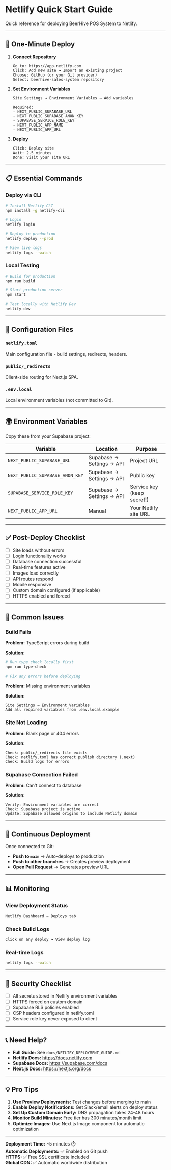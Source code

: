# Netlify Quick Start Guide

Quick reference for deploying BeerHive POS System to Netlify.

---

## 🚀 One-Minute Deploy

1. **Connect Repository**
   ```
   Go to: https://app.netlify.com
   Click: Add new site → Import an existing project
   Choose: GitHub (or your Git provider)
   Select: beerhive-sales-system repository
   ```

2. **Set Environment Variables**
   ```
   Site Settings → Environment Variables → Add variables
   
   Required:
   - NEXT_PUBLIC_SUPABASE_URL
   - NEXT_PUBLIC_SUPABASE_ANON_KEY
   - SUPABASE_SERVICE_ROLE_KEY
   - NEXT_PUBLIC_APP_NAME
   - NEXT_PUBLIC_APP_URL
   ```

3. **Deploy**
   ```
   Click: Deploy site
   Wait: 2-5 minutes
   Done: Visit your site URL
   ```

---

## 📋 Essential Commands

### Deploy via CLI

```bash
# Install Netlify CLI
npm install -g netlify-cli

# Login
netlify login

# Deploy to production
netlify deploy --prod

# View live logs
netlify logs --watch
```

### Local Testing

```bash
# Build for production
npm run build

# Start production server
npm start

# Test locally with Netlify Dev
netlify dev
```

---

## 🔧 Configuration Files

### `netlify.toml`
Main configuration file - build settings, redirects, headers.

### `public/_redirects`
Client-side routing for Next.js SPA.

### `.env.local`
Local environment variables (not committed to Git).

---

## 🌍 Environment Variables

Copy these from your Supabase project:

| Variable | Location | Purpose |
|----------|----------|---------|
| `NEXT_PUBLIC_SUPABASE_URL` | Supabase → Settings → API | Project URL |
| `NEXT_PUBLIC_SUPABASE_ANON_KEY` | Supabase → Settings → API | Public key |
| `SUPABASE_SERVICE_ROLE_KEY` | Supabase → Settings → API | Service key (keep secret!) |
| `NEXT_PUBLIC_APP_URL` | Manual | Your Netlify site URL |

---

## ✅ Post-Deploy Checklist

- [ ] Site loads without errors
- [ ] Login functionality works
- [ ] Database connection successful
- [ ] Real-time features active
- [ ] Images load correctly
- [ ] API routes respond
- [ ] Mobile responsive
- [ ] Custom domain configured (if applicable)
- [ ] HTTPS enabled and forced

---

## 🐛 Common Issues

### Build Fails

**Problem:** TypeScript errors during build

**Solution:**
```bash
# Run type check locally first
npm run type-check

# Fix any errors before deploying
```

**Problem:** Missing environment variables

**Solution:**
```
Site Settings → Environment Variables
Add all required variables from .env.local.example
```

### Site Not Loading

**Problem:** Blank page or 404 errors

**Solution:**
```
Check: public/_redirects file exists
Check: netlify.toml has correct publish directory (.next)
Check: Build logs for errors
```

### Supabase Connection Failed

**Problem:** Can't connect to database

**Solution:**
```
Verify: Environment variables are correct
Check: Supabase project is active
Update: Supabase allowed origins to include Netlify domain
```

---

## 🔄 Continuous Deployment

Once connected to Git:

- **Push to `main`** → Auto-deploys to production
- **Push to other branches** → Creates preview deployment
- **Open Pull Request** → Generates preview URL

---

## 📊 Monitoring

### View Deployment Status
```
Netlify Dashboard → Deploys tab
```

### Check Build Logs
```
Click on any deploy → View deploy log
```

### Real-time Logs
```bash
netlify logs --watch
```

---

## 🔐 Security Checklist

- [ ] All secrets stored in Netlify environment variables
- [ ] HTTPS forced on custom domain
- [ ] Supabase RLS policies enabled
- [ ] CSP headers configured in netlify.toml
- [ ] Service role key never exposed to client

---

## 📞 Need Help?

- **Full Guide:** See `docs/NETLIFY_DEPLOYMENT_GUIDE.md`
- **Netlify Docs:** https://docs.netlify.com
- **Supabase Docs:** https://supabase.com/docs
- **Next.js Docs:** https://nextjs.org/docs

---

## 💡 Pro Tips

1. **Use Preview Deployments:** Test changes before merging to main
2. **Enable Deploy Notifications:** Get Slack/email alerts on deploy status
3. **Set Up Custom Domain Early:** DNS propagation takes 24-48 hours
4. **Monitor Build Minutes:** Free tier has 300 minutes/month limit
5. **Optimize Images:** Use Next.js Image component for automatic optimization

---

**Deployment Time:** ~5 minutes ⏱️  
**Automatic Deployments:** ✅ Enabled on Git push  
**HTTPS:** ✅ Free SSL certificate included  
**Global CDN:** ✅ Automatic worldwide distribution
